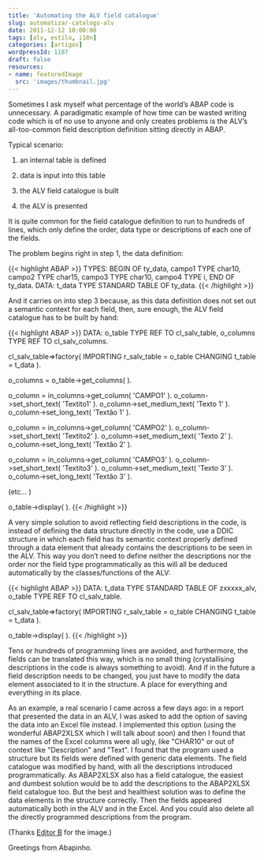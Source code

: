 ```yaml
---
title: 'Automating the ALV field catalogue'
slug: automatizar-catalogo-alv
date: 2011-12-12 10:00:00
tags: [alv, estilo, i18n]
categories: [artigos]
wordpressId: 1187
draft: false
resources:
- name: featuredImage
  src: 'images/thumbnail.jpg'
---
```

Sometimes I ask myself what percentage of the world’s ABAP code is unnecessary. A paradigmatic example of how time can be wasted writing code which is of no use to anyone and only creates problems is the ALV’s all-too-common field description definition sitting directly in ABAP.

<!--more-->

Typical scenario:

  1. an internal table is defined

  2. data is input into this table

  3. the ALV field catalogue is built

  4. the ALV is presented

It is quite common for the field catalogue definition to run to hundreds of lines, which only define the order, data type or descriptions of each one of the fields.

The problem begins right in step 1, the data definition:


{{< highlight ABAP >}}
TYPES: BEGIN OF ty_data,
             campo1 TYPE char10,
             campo2 TYPE char15,
             campo3 TYPE char10,
             campo4 TYPE i,
          END OF ty_data.
DATA: t_data TYPE STANDARD TABLE OF ty_data.
{{< /highlight >}}

And it carries on into step 3 because, as this data definition does not set out a semantic context for each field, then, sure enough, the ALV field catalogue has to be built by hand:


{{< highlight ABAP >}}
DATA: o_table TYPE REF TO cl_salv_table,
          o_columns       TYPE REF TO cl_salv_columns.

cl_salv_table=>factory(
  IMPORTING
    r_salv_table = o_table
  CHANGING
    t_table      = t_data ).

o_columns = o_table->get_columns( ).

o_column = in_columns->get_column( 'CAMPO1' ).
o_column->set_short_text(  'Textito1' ).
o_column->set_medium_text( 'Texto 1' ).
o_column->set_long_text(   'Textão 1' ).

o_column = in_columns->get_column( 'CAMPO2' ).
o_column->set_short_text(  'Textito2' ).
o_column->set_medium_text( 'Texto 2' ).
o_column->set_long_text(   'Textão 2' ).

o_column = in_columns->get_column( 'CAMPO3' ).
o_column->set_short_text(  'Textito3' ).
o_column->set_medium_text( 'Texto 3' ).
o_column->set_long_text(   'Textão 3' ).

(etc... )

o_table->display( ).
{{< /highlight >}}

A very simple solution to avoid reflecting field descriptions in the code, is instead of defining the data structure directly in the code, use a DDIC structure in which each field has its semantic context properly defined through a data element that already contains the descriptions to be seen in the ALV. This way you don’t need to define neither the descriptions nor the order nor the field type programmatically as this will all be deduced automatically by the classes/functions of the ALV:


{{< highlight ABAP >}}
DATA: t_data TYPE STANDARD TABLE OF zxxxxx_alv,
          o_table TYPE REF TO cl_salv_table.

cl_salv_table=>factory(
  IMPORTING
    r_salv_table = o_table
  CHANGING
    t_table      = t_data ).

o_table->display( ).
{{< /highlight >}}

Tens or hundreds of programming lines are avoided, and furthermore, the fields can be translated this way, which is no small thing (crystallising descriptions in the code is always something to avoid). And if in the future a field description needs to be changed, you just have to modify the data element associated to it in the structure. A place for everything and everything in its place.

As an example, a real scenario I came across a few days ago: in a report that presented the data in an ALV, I was asked to add the option of saving the data into an Excel file instead. I implemented this option (using the wonderful ABAP2XLSX which I will talk about soon) and then I found that the names of the Excel columns were all ugly, like "CHAR10" or out of context like "Description" and "Text". I found that the program used a structure but its fields were defined with generic data elements. The field catalogue was modified by hand, with all the descriptions introduced programmatically. As ABAP2XLSX also has a field catalogue, the easiest and dumbest solution would be to add the descriptions to the ABAP2XLSX field catalogue too. But the best and healthiest solution was to define the data elements in the structure correctly. Then the fields appeared automatically both in the ALV and in the Excel. And you could also delete all the directly programmed descriptions from the program.

(Thanks [Editor B][1] for the image.)

Greetings from Abapinho.

   [1]: http://www.flickr.com/photos/editor/172690560/
